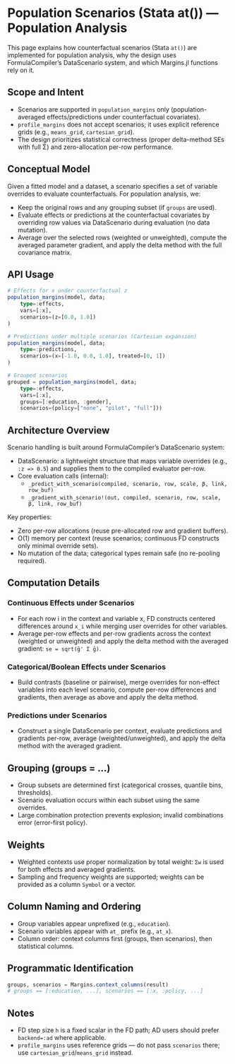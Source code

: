 # Population Scenarios (Stata at()) — Population Analysis

This page explains how counterfactual scenarios (Stata `at()`) are implemented for population analysis, why the design uses FormulaCompiler’s DataScenario system, and which Margins.jl functions rely on it.

## Scope and Intent

- Scenarios are supported in `population_margins` only (population-averaged effects/predictions under counterfactual covariates).
- `profile_margins` does not accept scenarios; it uses explicit reference grids (e.g., `means_grid`, `cartesian_grid`).
- The design prioritizes statistical correctness (proper delta-method SEs with full Σ) and zero-allocation per-row performance.

## Conceptual Model

Given a fitted model and a dataset, a scenario specifies a set of variable overrides to evaluate counterfactuals. For population analysis, we:
- Keep the original rows and any grouping subset (if `groups` are used).
- Evaluate effects or predictions at the counterfactual covariates by overriding row values via DataScenario during evaluation (no data mutation).
- Average over the selected rows (weighted or unweighted), compute the averaged parameter gradient, and apply the delta method with the full covariance matrix.

## API Usage

```julia
# Effects for x under counterfactual z
population_margins(model, data;
    type=:effects,
    vars=[:x],
    scenarios=(z=[0.0, 1.0])
)

# Predictions under multiple scenarios (Cartesian expansion)
population_margins(model, data;
    type=:predictions,
    scenarios=(x=[-1.0, 0.0, 1.0], treated=[0, 1])
)

# Grouped scenarios
grouped = population_margins(model, data;
    type=:effects,
    vars=[:x],
    groups=[:education, :gender],
    scenarios=(policy=["none", "pilot", "full"]))
```

## Architecture Overview

Scenario handling is built around FormulaCompiler’s DataScenario system:
- DataScenario: a lightweight structure that maps variable overrides (e.g., `:z => 0.5`) and supplies them to the compiled evaluator per-row.
- Core evaluation calls (internal):
  - `_predict_with_scenario(compiled, scenario, row, scale, β, link, row_buf)`
  - `_gradient_with_scenario!(out, compiled, scenario, row, scale, β, link, row_buf)`

Key properties:
- Zero per-row allocations (reuse pre-allocated row and gradient buffers).
- O(1) memory per context (reuse scenarios; continuous FD constructs only minimal override sets).
- No mutation of the data; categorical types remain safe (no re-pooling required).

## Computation Details

### Continuous Effects under Scenarios
- For each row i in the context and variable x, FD constructs centered differences around `x_i` while merging user overrides for other variables.
- Average per-row effects and per-row gradients across the context (weighted or unweighted) and apply the delta method with the averaged gradient: `se = sqrt(ḡ' Σ ḡ)`.

### Categorical/Boolean Effects under Scenarios
- Build contrasts (baseline or pairwise), merge overrides for non-effect variables into each level scenario, compute per-row differences and gradients, then average as above and apply the delta method.

### Predictions under Scenarios
- Construct a single DataScenario per context, evaluate predictions and gradients per-row, average (weighted/unweighted), and apply the delta method with the averaged gradient.

## Grouping (groups = ...)

- Group subsets are determined first (categorical crosses, quantile bins, thresholds).
- Scenario evaluation occurs within each subset using the same overrides.
- Large combination protection prevents explosion; invalid combinations error (error-first policy).

## Weights

- Weighted contexts use proper normalization by total weight: `Σw` is used for both effects and averaged gradients.
- Sampling and frequency weights are supported; weights can be provided as a column `Symbol` or a vector.

## Column Naming and Ordering

- Group variables appear unprefixed (e.g., `education`).
- Scenario variables appear with `at_` prefix (e.g., `at_x`).
- Column order: context columns first (groups, then scenarios), then statistical columns.

## Programmatic Identification

```julia
groups, scenarios = Margins.context_columns(result)
# groups == [:education, ...], scenarios == [:x, :policy, ...]
```

## Notes

- FD step size `h` is a fixed scalar in the FD path; AD users should prefer `backend=:ad` where applicable.
- `profile_margins` uses reference grids — do not pass `scenarios` there; use `cartesian_grid`/`means_grid` instead.

